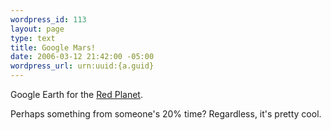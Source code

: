```yaml
--- 
wordpress_id: 113
layout: page
type: text
title: Google Mars!
date: 2006-03-12 21:42:00 -05:00
wordpress_url: urn:uuid:{a.guid}
---
```

<p>Google Earth for the <a href="http://www.google.com/mars/" title="Google Mars">Red Planet</a>.</p>

<p>Perhaps something from someone's 20% time?  Regardless, it's pretty cool.</p>
